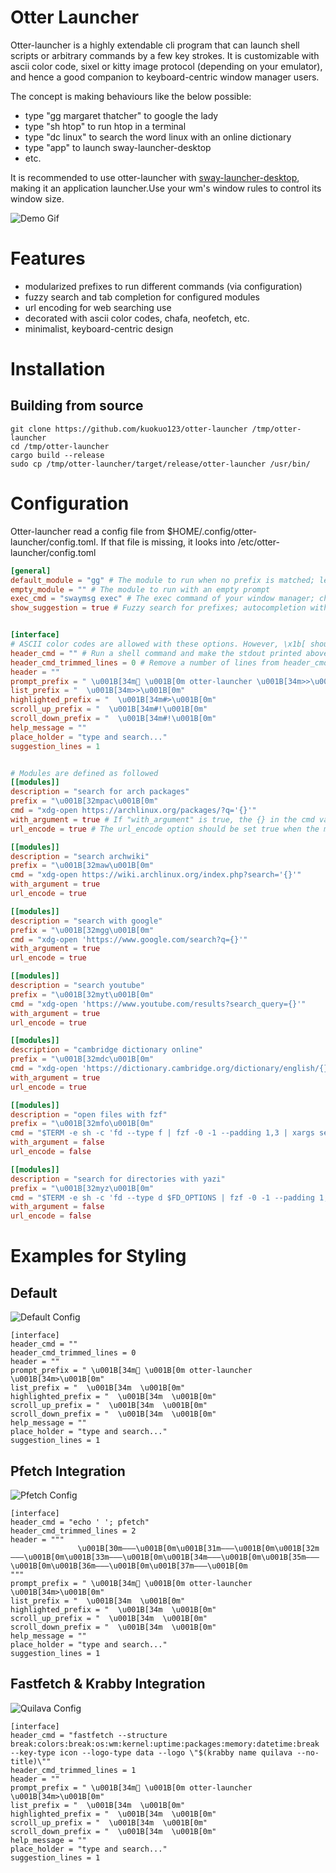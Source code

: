 # Otter Launcher

Otter-launcher is a highly extendable cli program that can launch shell scripts or arbitrary commands by a few key strokes. It is customizable with ascii color code, sixel or kitty image protocol (depending on your emulator), and hence a good companion to keyboard-centric window manager users.

The concept is making behaviours like the below possible:

- type "gg margaret thatcher" to google the lady
- type "sh htop" to run htop in a terminal
- type "dc linux" to search the word linux with an online dictionary
- type "app" to launch sway-launcher-desktop
- etc.

It is recommended to use otter-launcher with [sway-launcher-desktop](https://github.com/Biont/sway-launcher-desktop), making it an application launcher.Use your wm's window rules to control its window size. 

![Demo Gif](./assets/demo.gif)

# Features

- modularized prefixes to run different commands (via configuration)
- fuzzy search and tab completion for configured modules
- url encoding for web searching use
- decorated with ascii color codes, chafa, neofetch, etc.
- minimalist, keyboard-centric design

# Installation

## Building from source

```
git clone https://github.com/kuokuo123/otter-launcher /tmp/otter-launcher
cd /tmp/otter-launcher
cargo build --release
sudo cp /tmp/otter-launcher/target/release/otter-launcher /usr/bin/
```

# Configuration

Otter-launcher read a config file from $HOME/.config/otter-launcher/config.toml. If that file is missing, it looks into /etc/otter-launcher/config.toml

``` toml
[general]
default_module = "gg" # The module to run when no prefix is matched; leaving the option empty defaults to googling
empty_module = "" # The module to run with an empty prompt
exec_cmd = "swaymsg exec" # The exec command of your window manager; change it to "hyprctl exec" if you use hyprland
show_suggestion = true # Fuzzy search for prefixes; autocompletion with TAB


[interface]
# ASCII color codes are allowed with these options. However, \x1b[ should be replaced with \u001B[ (unicode escape) because the rust toml crate cannot read \x as an escaped character...
header_cmd = "" # Run a shell command and make the stdout printed above the header
header_cmd_trimmed_lines = 0 # Remove a number of lines from header_cmd output, in case of some programs printing excessive empty lines at the end of its output
header = ""
prompt_prefix = " \u001B[34m \u001B[0m otter-launcher \u001B[34m>>\u001B[0m"
list_prefix = "  \u001B[34m>>\u001B[0m"
highlighted_prefix = "  \u001B[34m#>\u001B[0m"
scroll_up_prefix = "  \u001B[34m#!\u001B[0m"
scroll_down_prefix = "  \u001B[34m#!\u001B[0m"
help_message = ""
place_holder = "type and search..."
suggestion_lines = 1


# Modules are defined as followed
[[modules]]
description = "search for arch packages"
prefix = "\u001B[32mpac\u001B[0m"
cmd = "xdg-open https://archlinux.org/packages/?q='{}'"
with_argument = true # If "with_argument" is true, the {} in the cmd value will be replaced with user input. For example, entering "sh yazi ~/downloads" will open yazi and enter the download folder when "with_argument" is true; but will not enter ~/downloads when "with_arguement" is false.
url_encode = true # The url_encode option should be set true when the module is set to call for webpages, as it will make sure special characters in the url being readable to web browsers. It will better be false when the module calls a shell script.

[[modules]]
description = "search archwiki"
prefix = "\u001B[32maw\u001B[0m"
cmd = "xdg-open https://wiki.archlinux.org/index.php?search='{}'"
with_argument = true
url_encode = true

[[modules]]
description = "search with google"
prefix = "\u001B[32mgg\u001B[0m"
cmd = "xdg-open 'https://www.google.com/search?q={}'"
with_argument = true
url_encode = true

[[modules]]
description = "search youtube"
prefix = "\u001B[32myt\u001B[0m"
cmd = "xdg-open 'https://www.youtube.com/results?search_query={}'"
with_argument = true
url_encode = true

[[modules]]
description = "cambridge dictionary online"
prefix = "\u001B[32mdc\u001B[0m"
cmd = "xdg-open 'https://dictionary.cambridge.org/dictionary/english/{}'"
with_argument = true
url_encode = true

[[modules]]
description = "open files with fzf"
prefix = "\u001B[32mfo\u001B[0m"
cmd = "$TERM -e sh -c 'fd --type f | fzf -0 -1 --padding 1,3 | xargs setsid -f xdg-open'"
with_argument = false
url_encode = false

[[modules]]
description = "search for directories with yazi"
prefix = "\u001B[32myz\u001B[0m"
cmd = "$TERM -e sh -c 'fd --type d $FD_OPTIONS | fzf -0 -1 --padding 1,3 | xargs setsid -f $TERM -e yazi'"
with_argument = false
url_encode = false
```

# Examples for Styling

## Default

![Default Config](./assets/default.png)

```
[interface]
header_cmd = ""
header_cmd_trimmed_lines = 0
header = ""
prompt_prefix = " \u001B[34m \u001B[0m otter-launcher \u001B[34m>\u001B[0m"
list_prefix = "  \u001B[34m  \u001B[0m"
highlighted_prefix = "  \u001B[34m  \u001B[0m"
scroll_up_prefix = "  \u001B[34m  \u001B[0m"
scroll_down_prefix = "  \u001B[34m  \u001B[0m"
help_message = ""
place_holder = "type and search..."
suggestion_lines = 1
```

## Pfetch Integration

![Pfetch Config](./assets/pfetch.png)

```
[interface]
header_cmd = "echo ' '; pfetch"
header_cmd_trimmed_lines = 2
header = """
               \u001B[30m———\u001B[0m\u001B[31m———\u001B[0m\u001B[32m———\u001B[0m\u001B[33m———\u001B[0m\u001B[34m———\u001B[0m\u001B[35m———\u001B[0m\u001B[36m———\u001B[0m\u001B[37m———\u001B[0m
"""
prompt_prefix = " \u001B[34m \u001B[0m otter-launcher \u001B[34m>\u001B[0m"
list_prefix = "  \u001B[34m  \u001B[0m"
highlighted_prefix = "  \u001B[34m  \u001B[0m"
scroll_up_prefix = "  \u001B[34m  \u001B[0m"
scroll_down_prefix = "  \u001B[34m  \u001B[0m"
help_message = ""
place_holder = "type and search..."
suggestion_lines = 1
```

## Fastfetch & Krabby Integration

![Quilava Config](./assets/quilava.png)

```
[interface]
header_cmd = "fastfetch --structure break:colors:break:os:wm:kernel:uptime:packages:memory:datetime:break --key-type icon --logo-type data --logo \"$(krabby name quilava --no-title)\""
header_cmd_trimmed_lines = 1
header = ""
prompt_prefix = " \u001B[34m \u001B[0m otter-launcher \u001B[34m>\u001B[0m"
list_prefix = "  \u001B[34m  \u001B[0m"
highlighted_prefix = "  \u001B[34m  \u001B[0m"
scroll_up_prefix = "  \u001B[34m  \u001B[0m"
scroll_down_prefix = "  \u001B[34m  \u001B[0m"
help_message = ""
place_holder = "type and search..."
suggestion_lines = 1
```
